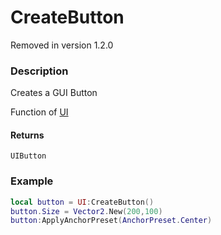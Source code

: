 # CreateButton

<div class="alert alert-danger">Removed in version 1.2.0</div>

### Description

Creates a GUI Button

Function of [UI](../../)

#### Returns

`UIButton`

### Example

```lua
local button = UI:CreateButton()
button.Size = Vector2.New(200,100)
button:ApplyAnchorPreset(AnchorPreset.Center)
```
